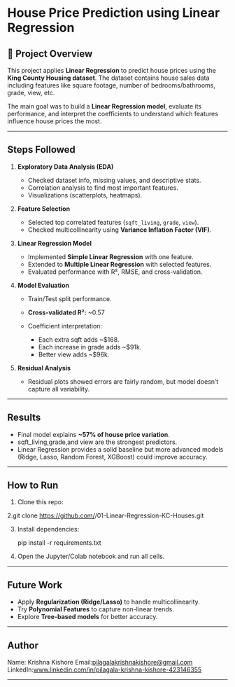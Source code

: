 # House Price Prediction using Linear Regression

## 📌 Project Overview

This project applies **Linear Regression** to predict house prices using the **King County Housing dataset**. The dataset contains house sales data including features like square footage, number of bedrooms/bathrooms, grade, view, etc.

The main goal was to build a **Linear Regression model**, evaluate its performance, and interpret the coefficients to understand which features influence house prices the most.

---

## Steps Followed

1. **Exploratory Data Analysis (EDA)**

   * Checked dataset info, missing values, and descriptive stats.
   * Correlation analysis to find most important features.
   * Visualizations (scatterplots, heatmaps).

2. **Feature Selection**

   * Selected top correlated features (`sqft_living`, `grade`, `view`).
   * Checked multicollinearity using **Variance Inflation Factor (VIF)**.

3. **Linear Regression Model**

   * Implemented **Simple Linear Regression** with one feature.
   * Extended to **Multiple Linear Regression** with selected features.
   * Evaluated performance with R², RMSE, and cross-validation.

4. **Model Evaluation**

   * Train/Test split performance.
   * **Cross-validated R²:** ~0.57
   * Coefficient interpretation:

     * Each extra sqft adds ~$168.
     * Each increase in grade adds ~$91k.
     * Better view adds ~$96k.

5. **Residual Analysis**

   * Residual plots showed errors are fairly random, but model doesn’t capture all variability.

---

##  Results

* Final model explains **~57% of house price variation**.
* sqft_living,grade,and view are the strongest predictors.
* Linear Regression provides a solid baseline but more advanced models (Ridge, Lasso, Random Forest, XGBoost) could improve accuracy.

---

##  How to Run

1. Clone this repo:
 
2.git clone https://github.com/<your-username>/01-Linear-Regression-KC-Houses.git

3. Install dependencies:

   pip install -r requirements.txt
  
4. Open the Jupyter/Colab notebook and run all cells.

---

##  Future Work

* Apply **Regularization (Ridge/Lasso)** to handle multicollinearity.
* Try **Polynomial Features** to capture non-linear trends.
* Explore **Tree-based models** for better accuracy.

---

##  Author

Name: Krishna Kishore
Email:pilagalakrishnakishore@gmail.com
LinkedIn:www.linkedin.com/in/pilagala-krishna-kishore-423146355

---
